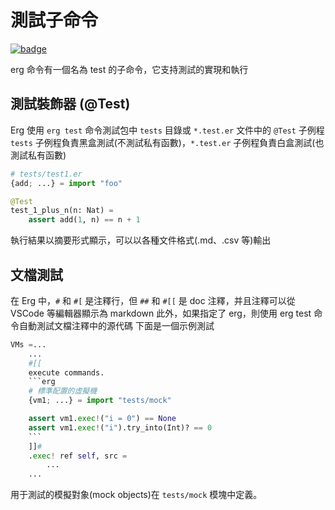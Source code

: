 # 測試子命令

[![badge](https://img.shields.io/endpoint.svg?url=https%3A%2F%2Fgezf7g7pd5.execute-api.ap-northeast-1.amazonaws.com%2Fdefault%2Fsource_up_to_date%3Fowner%3Derg-lang%26repos%3Derg%26ref%3Dmain%26path%3Ddoc/EN/tools/test.md%26commit_hash%3D14b0c449efc9e9da3e10a09c912a960ecfaf1c9d)](https://gezf7g7pd5.execute-api.ap-northeast-1.amazonaws.com/default/source_up_to_date?owner=erg-lang&repos=erg&ref=main&path=doc/EN/tools/test.md&commit_hash=14b0c449efc9e9da3e10a09c912a960ecfaf1c9d)

erg 命令有一個名為 test 的子命令，它支持測試的實現和執行

## 測試裝飾器 (@Test)

Erg 使用 `erg test` 命令測試包中 `tests` 目錄或 `*.test.er` 文件中的 `@Test` 子例程
`tests` 子例程負責黑盒測試(不測試私有函數)，`*.test.er` 子例程負責白盒測試(也測試私有函數)

```python
# tests/test1.er
{add; ...} = import "foo"

@Test
test_1_plus_n(n: Nat) =
    assert add(1, n) == n + 1
```

執行結果以摘要形式顯示，可以以各種文件格式(.md、.csv 等)輸出

## 文檔測試

在 Erg 中，`#` 和 `#[` 是注釋行，但 `##` 和 `#[[` 是 doc 注釋，并且注釋可以從 VSCode 等編輯器顯示為 markdown
此外，如果指定了 erg，則使用 erg test 命令自動測試文檔注釋中的源代碼
下面是一個示例測試

```python
VMs =...
    ...
    #[[
    execute commands.
    ```erg
    # 標準配置的虛擬機
    {vm1; ...} = import "tests/mock"

    assert vm1.exec!("i = 0") == None
    assert vm1.exec!("i").try_into(Int)? == 0
    ```
    ]]#
    .exec! ref self, src =
        ...
    ...
```

用于測試的模擬對象(mock objects)在 `tests/mock` 模塊中定義。